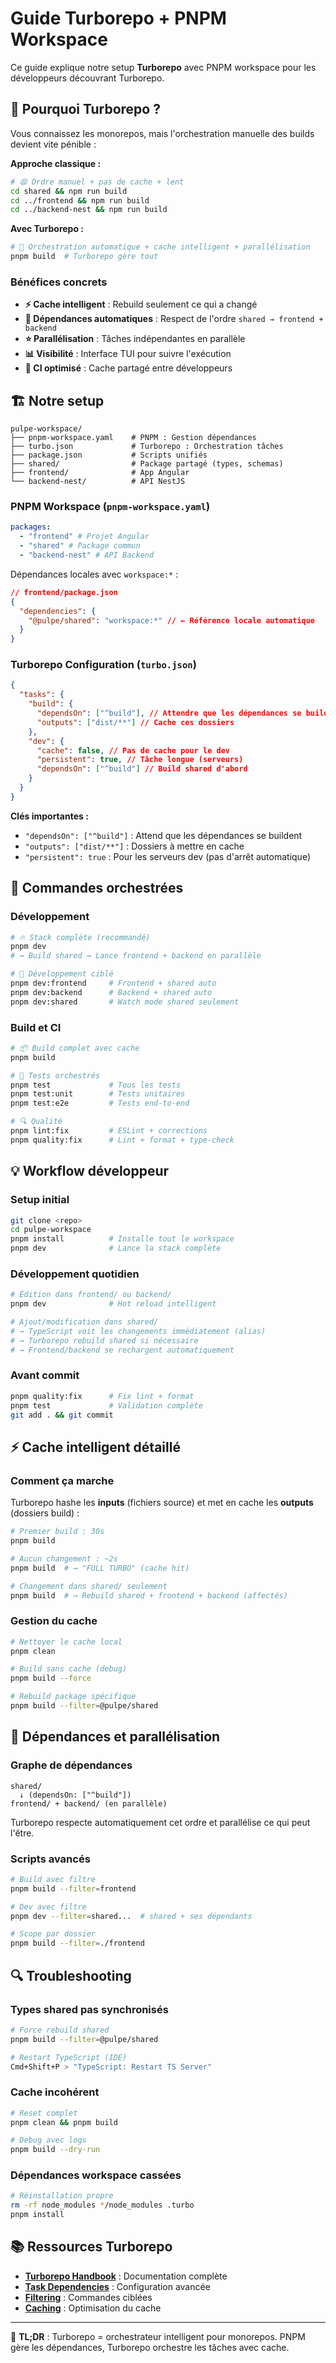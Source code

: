 # Guide Turborepo + PNPM Workspace

Ce guide explique notre setup **Turborepo** avec PNPM workspace pour les développeurs découvrant Turborepo.

## 🎯 Pourquoi Turborepo ?

Vous connaissez les monorepos, mais l'orchestration manuelle des builds devient vite pénible :

**Approche classique :**

```bash
# 😫 Ordre manuel + pas de cache + lent
cd shared && npm run build
cd ../frontend && npm run build
cd ../backend-nest && npm run build
```

**Avec Turborepo :**

```bash
# 🚀 Orchestration automatique + cache intelligent + parallélisation
pnpm build  # Turborepo gère tout
```

### Bénéfices concrets

- **⚡ Cache intelligent** : Rebuild seulement ce qui a changé
- **🔄 Dépendances automatiques** : Respect de l'ordre `shared → frontend + backend`
- **⭐ Parallélisation** : Tâches indépendantes en parallèle
- **📊 Visibilité** : Interface TUI pour suivre l'exécution
- **🚀 CI optimisé** : Cache partagé entre développeurs

## 🏗️ Notre setup

```
pulpe-workspace/
├── pnpm-workspace.yaml    # PNPM : Gestion dépendances
├── turbo.json             # Turborepo : Orchestration tâches
├── package.json           # Scripts unifiés
├── shared/                # Package partagé (types, schemas)
├── frontend/              # App Angular
└── backend-nest/          # API NestJS
```

### PNPM Workspace (`pnpm-workspace.yaml`)

```yaml
packages:
  - "frontend" # Projet Angular
  - "shared" # Package commun
  - "backend-nest" # API Backend
```

Dépendances locales avec `workspace:*` :

```json
// frontend/package.json
{
  "dependencies": {
    "@pulpe/shared": "workspace:*" // ← Référence locale automatique
  }
}
```

### Turborepo Configuration (`turbo.json`)

```json
{
  "tasks": {
    "build": {
      "dependsOn": ["^build"], // Attendre que les dépendances se buildent
      "outputs": ["dist/**"] // Cache ces dossiers
    },
    "dev": {
      "cache": false, // Pas de cache pour le dev
      "persistent": true, // Tâche longue (serveurs)
      "dependsOn": ["^build"] // Build shared d'abord
    }
  }
}
```

**Clés importantes :**

- `"dependsOn": ["^build"]` : Attend que les dépendances se buildent
- `"outputs": ["dist/**"]` : Dossiers à mettre en cache
- `"persistent": true` : Pour les serveurs dev (pas d'arrêt automatique)

## 🚀 Commandes orchestrées

### Développement

```bash
# 🔥 Stack complète (recommandé)
pnpm dev
# → Build shared → Lance frontend + backend en parallèle

# 🎯 Développement ciblé
pnpm dev:frontend     # Frontend + shared auto
pnpm dev:backend      # Backend + shared auto
pnpm dev:shared       # Watch mode shared seulement
```

### Build et CI

```bash
# 📦 Build complet avec cache
pnpm build

# 🧪 Tests orchestrés
pnpm test             # Tous les tests
pnpm test:unit        # Tests unitaires
pnpm test:e2e         # Tests end-to-end

# 🔍 Qualité
pnpm lint:fix         # ESLint + corrections
pnpm quality:fix      # Lint + format + type-check
```

## 💡 Workflow développeur

### Setup initial

```bash
git clone <repo>
cd pulpe-workspace
pnpm install          # Installe tout le workspace
pnpm dev              # Lance la stack complète
```

### Développement quotidien

```bash
# Édition dans frontend/ ou backend/
pnpm dev              # Hot reload intelligent

# Ajout/modification dans shared/
# → TypeScript voit les changements immédiatement (alias)
# → Turborepo rebuild shared si nécessaire
# → Frontend/backend se rechargent automatiquement
```

### Avant commit

```bash
pnpm quality:fix      # Fix lint + format
pnpm test             # Validation complète
git add . && git commit
```

## ⚡ Cache intelligent détaillé

### Comment ça marche

Turborepo hashe les **inputs** (fichiers source) et met en cache les **outputs** (dossiers build) :

```bash
# Premier build : 30s
pnpm build

# Aucun changement : ~2s
pnpm build  # → "FULL TURBO" (cache hit)

# Changement dans shared/ seulement
pnpm build  # → Rebuild shared + frontend + backend (affectés)
```

### Gestion du cache

```bash
# Nettoyer le cache local
pnpm clean

# Build sans cache (debug)
pnpm build --force

# Rebuild package spécifique
pnpm build --filter=@pulpe/shared
```

## 🔧 Dépendances et parallélisation

### Graphe de dépendances

```
shared/
  ↓ (dependsOn: ["^build"])
frontend/ + backend/ (en parallèle)
```

Turborepo respecte automatiquement cet ordre et parallélise ce qui peut l'être.

### Scripts avancés

```bash
# Build avec filtre
pnpm build --filter=frontend

# Dev avec filtre
pnpm dev --filter=shared...  # shared + ses dépendants

# Scope par dossier
pnpm build --filter=./frontend
```

## 🔍 Troubleshooting

### Types shared pas synchronisés

```bash
# Force rebuild shared
pnpm build --filter=@pulpe/shared

# Restart TypeScript (IDE)
Cmd+Shift+P > "TypeScript: Restart TS Server"
```

### Cache incohérent

```bash
# Reset complet
pnpm clean && pnpm build

# Debug avec logs
pnpm build --dry-run
```

### Dépendances workspace cassées

```bash
# Réinstallation propre
rm -rf node_modules */node_modules .turbo
pnpm install
```

## 📚 Ressources Turborepo

- **[Turborepo Handbook](https://turbo.build/repo/docs)** : Documentation complète
- **[Task Dependencies](https://turbo.build/repo/docs/core-concepts/monorepos/task-dependencies)** : Configuration avancée
- **[Filtering](https://turbo.build/repo/docs/core-concepts/monorepos/filtering)** : Commandes ciblées
- **[Caching](https://turbo.build/repo/docs/core-concepts/caching)** : Optimisation du cache

---

🎯 **TL;DR** : Turborepo = orchestrateur intelligent pour monorepos. PNPM gère les dépendances, Turborepo orchestre les tâches avec cache.
